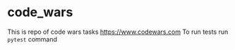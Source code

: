 # code_wars
This is repo of code wars tasks https://www.codewars.com
To run tests run ```pytest``` command
